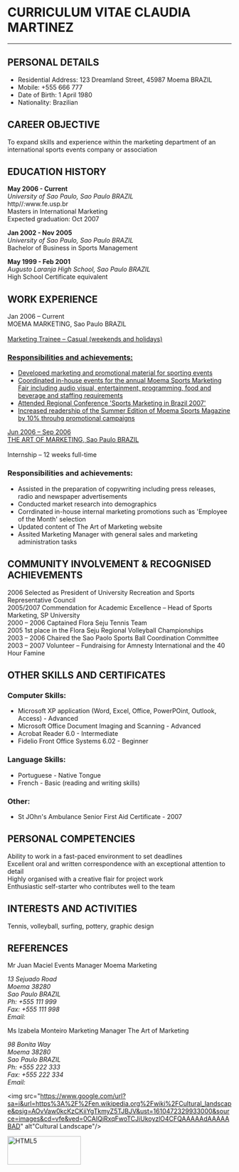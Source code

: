 <h1>CURRICULUM VITAE CLAUDIA MARTINEZ</h1>
<hr />
<h2>PERSONAL DETAILS</h2>
<ul>
  <li>Residential Address: 	123 Dreamland Street, 45987 Moema BRAZIL</li>
  <li>Mobile: 		+555 666 777</li>
  <li>Date of Birth: 		1  April 1980</li>
  <li>Nationality: 		Brazilian</li>
  </ul>

<h2>CAREER OBJECTIVE</h2>
To expand skills and experience within the marketing department of an international sports events company or association

<h2>EDUCATION HISTORY</h2>
<strong>May 2006 - Current</strong><br>
<i>University of Sao Paulo, Sao Paulo BRAZIL</i><br>
http//:www.fe.usp.br<br>
Masters in International Marketing<br>
Expected graduation: Oct 2007

<strong>Jan 2002 - Nov 2005</strong><br>
<i>University of Sao Paulo, Sao Paulo BRAZIL</i><br>
Bachelor of Business in Sports Management

<strong>May 1999 - Feb 2001</strong><br>
<i>Augusto Laranja High School, Sao Paulo BRAZIL</i><br>
High School Certificate equivalent

<h2>WORK EXPERIENCE</h2>

Jan 2006 – Current<br>
MOEMA MARKETING, Sao Paulo BRAZIL<br>
<a href="http://www.moemamkt.com.br"><br>
Marketing Trainee – Casual (weekends and holidays)
  
<h3>Responsibilities and achievements:</h3>
  <ul>
    <li>Developed marketing and promotional material for sporting events</li>
    <li>Coordinated in-house events for the annual Moema Sports Marketing Fair including audio visual, entertainment, programming, food and beverage and staffing requirements</li>
    <li>Attended Regional Conference 'Sports Marketing in Brazil 2007'</li>
    <li>Increased readership of the Summer Edition of Moema Sports Magazine by 10% throuhg promotional campaigns</li>
  </ul>

Jun 2006 – Sep 2006	<br>
THE ART OF MARKETING, Sao Paulo BRAZIL<br>
<a href="http://www.artofmarketing.com"></a><br>
Internship – 12 weeks full-time

<h3>Responsibilities and achievements:</h3>
  <ul>
    <li>Assisted in the preparation of copywriting including press releases, radio and newspaper advertisements</li>
    <li>Conducted market research into demographics</li>
    <li>Corrdinated in-house internal marketing promotions such as 'Employee of the Month' selection</li>
    <li>Updated content of The Art of Marketing website</li>
    <li>Assited Marketing Manager with general sales and marketing administration tasks</li>
  </ul>
  
<h2>COMMUNITY INVOLVEMENT & RECOGNISED ACHIEVEMENTS</h2>
2006			Selected as President of University Recreation and Sports Representative Council<br>
2005/2007	        Commendation for Academic Excellence – Head of Sports Marketing, SP University<br>
2000 – 2006 		Captained Flora Seju Tennis Team <br>
2005			1st place in the Flora Seju Regional Volleyball Championships<br>
2003 – 2006		Chaired the Sao Paolo Sports Ball Coordination Committee<br>
2003 – 2007 		Volunteer – Fundraising for Amnesty International and the 40 Hour Famine<br>

<h2>OTHER SKILLS AND CERTIFICATES</h2>

<h3>Computer Skills:</h3>
  <ul>
    <li>Microsoft XP application (Word, Excel, Office, PowerPOint, Outlook, Access) - Advanced</li>
    <li>Microsoft Office Document Imaging and Scanning - Advanced</li>
    <li>Acrobat Reader 6.0 - Intermediate</li>
    <li>Fidelio Front Office Systems 6.02 - Beginner</li>
  </ul>
  
<h3>Language Skills:</h3>
  <ul>
    <li>Portuguese - Native Tongue</li>
    <li>French - Basic (reading and writing skills)</li>
  </ul>
      
<h3>Other: </h3>
  <ul>
    <li>St JOhn's Ambulance Senior First Aid Certificate - 2007</li>
  </ul>
<h2>PERSONAL COMPETENCIES</h2>
Ability to work in a fast-paced environment to set deadlines<br>
Excellent oral and written correspondence with an exceptional attention to detail<br>
Highly organised with a creative flair for project work<br>
Enthusiastic self-starter who contributes well to the team<br>

<h2>INTERESTS AND ACTIVITIES</h2>
Tennis, volleyball, surfing, pottery, graphic design

<h2>REFERENCES</h2>

Mr Juan Maciel
Events Manager
Moema Marketing
<address>
13 Sejuado Road<br>
Moema 38280<br>
Sao Paulo BRAZIL<br>
Ph: +555 111 999<br>
Fax: +555 111 998<br>
Email: <a href="juanmacial@moemamktg.br"></a>
</address>

Ms Izabela Monteiro
Marketing Manager
The Art of Marketing
<address>
98 Bonita Way<br>
Moema 38280<br>
Sao Paulo BRAZIL<br>
Ph: +555 222 333<br>
Fax: +555 222 334<br>
Email: <a href="izabelam@artofmarketing.com"></a>
</address>

<img src="https://www.google.com/url?sa=i&url=https%3A%2F%2Fen.wikipedia.org%2Fwiki%2FCultural_landscape&psig=AOvVaw0kcKzCKiiYgTkmyZ5TJBJV&ust=1610472329933000&source=images&cd=vfe&ved=0CAIQjRxqFwoTCJiUkoyzlO4CFQAAAAAdAAAAABAD" alt"Cultural Landscape"/>
<p><a href="http://validator.w3.org/check?uri=referer" target="_blank"><img src="https://www.w3.org/html/logo/badge/html5-badge-h-css3-semantics.png" width="165" height="64" alt="HTML5" title="HTML5"></a></p>
